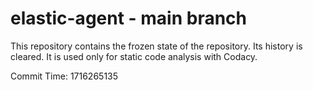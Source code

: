 # elastic-agent - main branch

This repository contains the frozen state of the repository.
Its history is cleared. It is used only for static code
analysis with Codacy.

Commit Time: 1716265135